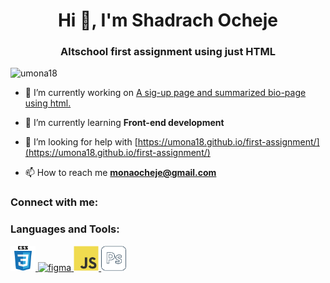 <h1 align="center">Hi 👋, I'm Shadrach Ocheje</h1>
<h3 align="center">Altschool first assignment using just HTML</h3>

<p align="left"> <img src="https://komarev.com/ghpvc/?username=umona18&label=Profile%20views&color=0e75b6&style=flat" alt="umona18" /> </p>

- 🔭 I’m currently working on [A sig-up page and summarized bio-page using html.](https://github.com/umona18/first-assignment)

- 🌱 I’m currently learning **Front-end development**

- 🤝 I’m looking for help with [https://umona18.github.io/first-assignment/](https://umona18.github.io/first-assignment/)

- 📫 How to reach me **monaocheje@gmail.com**

<h3 align="left">Connect with me:</h3>
<p align="left">
</p>

<h3 align="left">Languages and Tools:</h3>
<p align="left"> <a href="https://www.w3schools.com/css/" target="_blank" rel="noreferrer"> <img src="https://raw.githubusercontent.com/devicons/devicon/master/icons/css3/css3-original-wordmark.svg" alt="css3" width="40" height="40"/> </a> <a href="https://www.figma.com/" target="_blank" rel="noreferrer"> <img src="https://www.vectorlogo.zone/logos/figma/figma-icon.svg" alt="figma" width="40" height="40"/> </a> <a href="https://developer.mozilla.org/en-US/docs/Web/JavaScript" target="_blank" rel="noreferrer"> <img src="https://raw.githubusercontent.com/devicons/devicon/master/icons/javascript/javascript-original.svg" alt="javascript" width="40" height="40"/> </a> <a href="https://www.photoshop.com/en" target="_blank" rel="noreferrer"> <img src="https://raw.githubusercontent.com/devicons/devicon/master/icons/photoshop/photoshop-line.svg" alt="photoshop" width="40" height="40"/> </a> </p>
